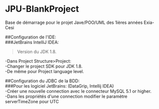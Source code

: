 # JPU-BlankProject

Base de démarrage pour le projet Jave/POO/UML des 1ières années Exia-Cesi

##Configuration de l'IDE:  
###JetBrains IntelliJ IDEA:  
 >Version du JDK 1.8.
 
 -Dans Project Structure>Project:  
 -Changer le project SDK pour JDK 1.8.  
 -De même pour Project language level.

##Configuration du JDBC de la BDD:  
###Pour les logiciel JetBrains: (DataGrip, Intellij IDEA)  
  -Créer une nouvelle connection avec le connecteur MySQL 5.1 or higher.  
  -Dans les propriétés d'une connection modifier le paramètre serverTimeZone pour UTC  